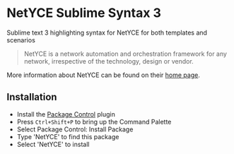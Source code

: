 # NetYCE Sublime Syntax 3
Sublime text 3 highlighting syntax for NetYCE for both templates and scenarios

> NetYCE is a network automation and orchestration framework for any network, irrespective of the technology, design or vendor. 

More information about NetYCE can be found on their [home page](https://netyce.com/).

## Installation

  * Install the [Package Control](https://packagecontrol.io/installation) plugin
  * Press `Ctrl+Shift+P` to bring up the Command Palette
  * Select Package Control: Install Package
  * Type 'NetYCE' to find this package
  * Select 'NetYCE' to install

